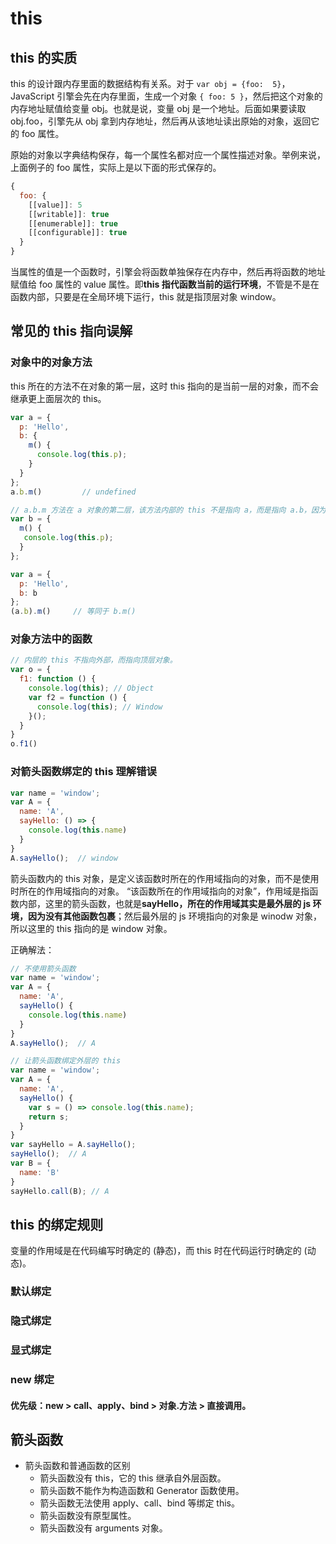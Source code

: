 # this

## this 的实质

this 的设计跟内存里面的数据结构有关系。对于 `var obj = {foo:  5}`，JavaScript 引擎会先在内存里面，生成一个对象 `{ foo: 5 }`，然后把这个对象的内存地址赋值给变量 obj。也就是说，变量 obj 是一个地址。后面如果要读取 obj.foo，引擎先从 obj 拿到内存地址，然后再从该地址读出原始的对象，返回它的 foo 属性。

原始的对象以字典结构保存，每一个属性名都对应一个属性描述对象。举例来说，上面例子的 foo 属性，实际上是以下面的形式保存的。

```js
{
  foo: {
    [[value]]: 5
    [[writable]]: true
    [[enumerable]]: true
    [[configurable]]: true
  }
}
```

当属性的值是一个函数时，引擎会将函数单独保存在内存中，然后再将函数的地址赋值给 foo 属性的 value 属性。即**this 指代函数当前的运行环境**，不管是不是在函数内部，只要是在全局环境下运行，this 就是指顶层对象 window。


## 常见的 this 指向误解

### 对象中的对象方法

this 所在的方法不在对象的第一层，这时 this 指向的是当前一层的对象，而不会继承更上面层次的 this。

```js
var a = {
  p: 'Hello',
  b: {
    m() {
      console.log(this.p);
    }
  }
};
a.b.m()         // undefined

// a.b.m 方法在 a 对象的第二层，该方法内部的 this 不是指向 a，而是指向 a.b，因为实际执行的是下面的代码。
var b = {
  m() {
   console.log(this.p);
  }
};

var a = {
  p: 'Hello',
  b: b
};
(a.b).m()     // 等同于 b.m()
```

### 对象方法中的函数

```js
// 内层的 this 不指向外部，而指向顶层对象。
var o = {
  f1: function () {
    console.log(this); // Object
    var f2 = function () {
      console.log(this); // Window
    }();
  }
}
o.f1()
```

### 对箭头函数绑定的 this 理解错误

```js
var name = 'window';
var A = {
  name: 'A',
  sayHello: () => {
    console.log(this.name)
  }
}
A.sayHello();  // window
```

箭头函数内的 this 对象，是定义该函数时所在的作用域指向的对象，而不是使用时所在的作用域指向的对象。
“该函数所在的作用域指向的对象”，作用域是指函数内部，这里的箭头函数，也就是**sayHello，所在的作用域其实是最外层的 js 环境，因为没有其他函数包裹**；然后最外层的 js 环境指向的对象是 winodw 对象，所以这里的 this 指向的是 window 对象。

正确解法：

```js
// 不使用箭头函数
var name = 'window';
var A = {
  name: 'A',
  sayHello() {
    console.log(this.name)
  }
}
A.sayHello();  // A
```
```js
// 让箭头函数绑定外层的 this
var name = 'window';
var A = {
  name: 'A',
  sayHello() {
    var s = () => console.log(this.name);
    return s;
  }
}
var sayHello = A.sayHello();
sayHello();  // A
var B = {
  name: 'B'
}
sayHello.call(B); // A
```

## this 的绑定规则

变量的作用域是在代码编写时确定的 (静态)，而 this 时在代码运行时确定的 (动态)。

### 默认绑定

### 隐式绑定

### 显式绑定

### new 绑定

#### 优先级：new > call、apply、bind > 对象.方法 > 直接调用。


## 箭头函数

- 箭头函数和普通函数的区别
  - 箭头函数没有 this，它的 this 继承自外层函数。
  - 箭头函数不能作为构造函数和 Generator 函数使用。
  - 箭头函数无法使用 apply、call、bind 等绑定 this。
  - 箭头函数没有原型属性。
  - 箭头函数没有 arguments 对象。
